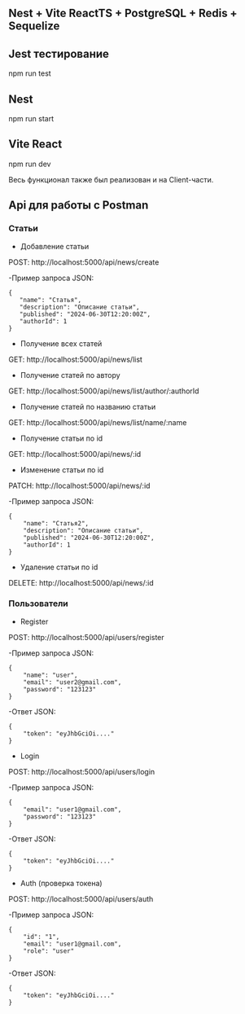 ## Nest + Vite ReactTS + PostgreSQL + Redis + Sequelize

## Jest тестирование
npm run test

## Nest 
npm run start

## Vite React 
npm run dev

Весь функционал также был реализован и на Client-части. 

## Api для работы с Postman

### Статьи
- Добавление статьи
  
POST: http://localhost:5000/api/news/create

 -Пример запроса JSON:
 ```
{
    "name": "Статья",
    "description": "Описание статьи",
    "published": "2024-06-30T12:20:00Z",
    "authorId": 1
}
```

- Получение всех статей
  
GET: http://localhost:5000/api/news/list

- Получение статей по автору
  
GET: http://localhost:5000/api/news/list/author/:authorId

- Получение статей по названию статьи
  
GET: http://localhost:5000/api/news/list/name/:name

- Получение статьи по id
  
GET: http://localhost:5000/api/news/:id

- Изменение статьи по id
  
PATCH: http://localhost:5000/api/news/:id
 
 -Пример запроса JSON:
```
{
    "name": "Статья2",
    "description": "Описание статьи",
    "published": "2024-06-30T12:20:00Z",
    "authorId": 1
}
```
- Удаление статьи по id
  
DELETE: http://localhost:5000/api/news/:id

### Пользователи
- Register
  
POST: http://localhost:5000/api/users/register

 -Пример запроса JSON:
``` 
{
    "name": "user",
    "email": "user2@gmail.com",
    "password": "123123"
}
```
 -Ответ JSON:
```
{
    "token": "eyJhbGciOi...."   
}
```
- Login
  
POST: http://localhost:5000/api/users/login

 -Пример запроса JSON:
```
{
    "email": "user1@gmail.com",
    "password": "123123"
}
```
 -Ответ JSON:
```
{
    "token": "eyJhbGciOi...."   
}
```
- Auth (проверка токена)
  
POST: http://localhost:5000/api/users/auth

 -Пример запроса JSON:
```
{
    "id": "1",
    "email": "user1@gmail.com",
    "role": "user"
}
```
 -Ответ JSON:
```
{
    "token": "eyJhbGciOi...."   
}
```
